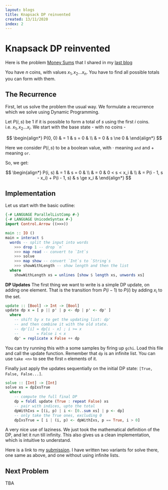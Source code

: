 ```yaml
---
layout: blogs
title: Knapsack DP reinvented
created: 13/11/2020
index: 2
---
```


Knapsack DP reinvented
======================

Here is the problem [Money Sums](https://cses.fi/problemset/task/1745/)
that I shared in my [last blog](cp_blog_1.html)

You have $n$ coins, with values $x_1, x_2 \ldots x_n$. You have to find
all possible totals you can form with them.

The Recurrence
--------------

First, let us solve the problem the usual way. We formulate a recurrence
which we solve using Dynamic Programming.

Let $P(i, s)$ be $1$ if it is possible to form a total of $s$ using the
first $i$ coins. i.e. $x_1, x_2 \ldots x_i$. We start with the base
state - with no coins -

$$
\begin{align*}
P(0, 0) & = 1 & s = 0 & \\
        & = 0 & s \ne 0 &
\end{align*}
$$

Here we consider $P(i, s)$ to be a boolean value, with $\cdot$ meaning
`and` and $+$ meaning `or`.

So, we get:

$$
\begin{align*}
P(i, s) & = 1 & s = 0 & \\
        & = 0 & 0 < s < x_i & \\
        & = P(i - 1, s - x_i) + P(i - 1, s) & s \ge x_i &
\end{align*}
$$

Implementation
--------------

Let us start with the basic outline:

``` haskell
{-# LANGUAGE ParallelListComp #-}
{-# LANGUAGE UnicodeSyntax #-}
import Control.Arrow ((>>>))

main :: IO ()
main = interact $
  words -- split the input into words
    >>> drop 1 -- drop `n`
    >>> map read -- convert to `Int`s
    >>> solve
    >>> map show -- convert `Int`s to `String`s
    >>> showWithLength -- show length and then the list
  where
    showWithLength xs = unlines [show $ length xs, unwords xs]
```

**DP Updates** The first thing we want to write is a simple DP update,
on adding one element. That is the transition from $P(i - 1)$ to $P(i)$
by adding $x_i$ to the set.

``` haskell
update :: [Bool] -> Int -> [Bool]
update dp x = [ p || p' | p <- dp | p' <- dp' ]
  where
    -- shift by x to get the updating list: dp'
    -- and then combine it with the old state.
    -- dp'[i] = dp[i - x] ; i >= x
    --        = False i < x
    dp' = replicate x False ++ dp
```

You can try running this with a some samples by firing up `gchi`. Load
this file and call the update function. Remember that `dp` is an
infinite list. You can use `take <n>` to see the first `n` elements of
it.

Finally just apply the updates sequentially on the initial DP state:
`[True, False, False...]`.

``` haskell
solve :: [Int] -> [Int]
solve xs = dpIxsTrue
  where
    -- compute the full final DP
    dp = foldl update (True : repeat False) xs
    -- pair with indices, upto the total
    dpWithIxs = [(i, p) | i <- [0..sum xs] | p <- dp]
    -- only take the True ones, excluding 0
    dpIxsTrue = [ i | (i, p) <- dpWithIxs, p == True, i > 0]
```

A very nice use of laziness. We just took the mathematical definition of
the DP, and let it run till infinity. This also gives us a clean
implementation, which is intuitive to understand.

Here is a link to my
[submission](https://github.com/anurudhp/CPHaskell/blob/master/contests/cses/1745.hs).
I have written two variants for solve there, one same as above, and one
without using infinite lists.

Next Problem
------------

TBA
